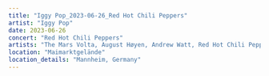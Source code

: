 ```yaml
---
title: "Iggy Pop_2023-06-26_Red Hot Chili Peppers"
artist: "Iggy Pop"
date: 2023-06-26
concert: "Red Hot Chili Peppers"
artists: "The Mars Volta, August Høyen, Andrew Watt, Red Hot Chili Peppers, Dagny, Bones of Minerva, ABC, Calexico, Airbourne, Architects, Ana Popovic, Adam Ant, Iggy Pop, Chad Smith, Arooj Aftab, Alter Bridge, Aphex Twin, Calum Scott, Asking Alexandria, Animotion"
location: "Maimarktgelände"
location_details: "Mannheim, Germany"
---
```

